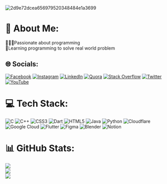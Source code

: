 ![2d9e72dcea656979520348484e1a3699](https://user-images.githubusercontent.com/99035760/222182307-0c1582a5-a5a5-40a4-84d2-4ee5429fb527.gif)
   # 💫 About Me:
👨🏿‍💻Passionate about programming<br>🧩Learning programming to solve real world problem


## 🌐 Socials:
[![Facebook](https://img.shields.io/badge/Facebook-%231877F2.svg?logo=Facebook&logoColor=black)](https://facebook.com/faysalalmahmud01)
[![Instagram](https://img.shields.io/badge/Instagram-%23E4405F.svg?logo=Instagram&logoColor=black)](https://instagram.com/faysal.sourav)
[![LinkedIn](https://img.shields.io/badge/LinkedIn-%230077B5.svg?logo=linkedin&logoColor=white)](https://linkedin.com/in/faysalalmahmud)
[![Quora](https://img.shields.io/badge/Quora-%23B92B27.svg?logo=Quora&logoColor=white)](https://quora.com/profile/Faysal-Al-Mahmud-1)
[![Stack Overflow](https://img.shields.io/badge/-Stackoverflow-FE7A16?logo=stack-overflow&logoColor=white)](https://stackoverflow.com/users/19079527) 
[![Twitter](https://img.shields.io/badge/Twitter-%231DA1F2.svg?logo=Twitter&logoColor=white)](https://twitter.com/faysal_almahmud)
[![YouTube](https://img.shields.io/badge/YouTube-%23FF0000.svg?logo=YouTube&logoColor=white)](https://youtube.com/@faysalalmahmud) 


# 💻 Tech Stack:
![C](https://img.shields.io/badge/c-%2300599C.svg?style=for-the-badge&logo=c&logoColor=white) ![C++](https://img.shields.io/badge/c++-%2300599C.svg?style=for-the-badge&logo=c%2B%2B&logoColor=white) ![CSS3](https://img.shields.io/badge/css3-%231572B6.svg?style=for-the-badge&logo=css3&logoColor=white) ![Dart](https://img.shields.io/badge/dart-%230175C2.svg?style=for-the-badge&logo=dart&logoColor=white) ![HTML5](https://img.shields.io/badge/html5-%23E34F26.svg?style=for-the-badge&logo=html5&logoColor=white) ![Java](https://img.shields.io/badge/java-%23ED8B00.svg?style=for-the-badge&logo=java&logoColor=white) ![Python](https://img.shields.io/badge/python-3670A0?style=for-the-badge&logo=python&logoColor=ffdd54) ![Cloudflare](https://img.shields.io/badge/Cloudflare-F38020?style=for-the-badge&logo=Cloudflare&logoColor=white) ![Google Cloud](https://img.shields.io/badge/Google%20Cloud-%234285F4.svg?style=for-the-badge&logo=google-cloud&logoColor=white) ![Flutter](https://img.shields.io/badge/Flutter-%2302569B.svg?style=for-the-badge&logo=Flutter&logoColor=white) ![Figma](https://img.shields.io/badge/figma-%23F24E1E.svg?style=for-the-badge&logo=figma&logoColor=white) ![Blender](https://img.shields.io/badge/blender-%23F5792A.svg?style=for-the-badge&logo=blender&logoColor=white) ![Notion](https://img.shields.io/badge/Notion-%23000000.svg?style=for-the-badge&logo=notion&logoColor=white)
# 📊 GitHub Stats:
![](https://github-readme-stats.vercel.app/api?username=faysalalmahmud&theme=tokyonight&hide_border=false&include_all_commits=false&count_private=false)<br/>
![](https://github-readme-streak-stats.herokuapp.com/?user=faysalalmahmud&theme=tokyonight&hide_border=false)<br/>
![](https://github-readme-stats.vercel.app/api/top-langs/?username=faysalalmahmud&theme=tokyonight&hide_border=false&include_all_commits=false&count_private=false&layout=compact)

